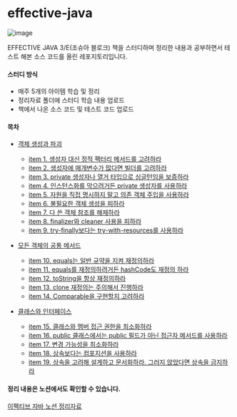 # effective-java

![image](https://user-images.githubusercontent.com/49682056/216249756-01a72430-5a43-4956-8b1e-9692a2782c59.png)

EFFECTIVE JAVA 3/E(조슈아 블로크) 책을 스터디하며 정리한 내용과 공부하면서 테스트 해본 소스 코드를 올린 레포지토리입니다.

#### 스터디 방식
- 매주 5개의 아이템 학습 및 정리
- 정리자료 폴더에 스터디 학습 내용 업로드
- 책에서 나온 소스 코드 및 테스트 코드 업로드 

#### 목차
- [객체 생성과 파괴](https://github.com/tkdals2317/effective-java/tree/master/%EC%A0%95%EB%A6%AC%20%EC%9E%90%EB%A3%8C/%EA%B0%9D%EC%B2%B4%EC%9D%98%20%EC%83%9D%EC%84%B1%EA%B3%BC%20%ED%8C%8C%EA%B4%B4)  
  - [item 1. 생성자 대신 정적 팩터리 메서드를 고려하라](https://github.com/tkdals2317/effective-java/blob/ee217e4cbc7dc9981b95f4f90b6e04955902a786/%EC%A0%95%EB%A6%AC%20%EC%9E%90%EB%A3%8C/%EA%B0%9D%EC%B2%B4%EC%9D%98%20%EC%83%9D%EC%84%B1%EA%B3%BC%20%ED%8C%8C%EA%B4%B4/item%201.%20%EC%83%9D%EC%84%B1%EC%9E%90%20%EB%8C%80%EC%8B%A0%20%EC%A0%95%EC%A0%81%20%ED%8C%A9%ED%84%B0%EB%A6%AC%20%EB%A9%94%EC%84%9C%EB%93%9C%EB%A5%BC%20%EA%B3%A0%EB%A0%A4%ED%95%98%EB%9D%BC.md)
  - [item 2. 생성자에 매개변수가 많다면 빌더를 고려하라](https://github.com/tkdals2317/effective-java/blob/master/%EC%A0%95%EB%A6%AC%20%EC%9E%90%EB%A3%8C/%EA%B0%9D%EC%B2%B4%EC%9D%98%20%EC%83%9D%EC%84%B1%EA%B3%BC%20%ED%8C%8C%EA%B4%B4/item%202.%20%EC%83%9D%EC%84%B1%EC%9E%90%EC%97%90%20%EB%A7%A4%EA%B0%9C%EB%B3%80%EC%88%98%EA%B0%80%20%EB%A7%8E%EB%8B%A4%EB%A9%B4%20%EB%B9%8C%EB%8D%94%EB%A5%BC%20%EA%B3%A0%EB%A0%A4%ED%95%98%EB%9D%BC.md)  
  - [item 3. private 생성자나 열거 타입으로 싱글턴임을 보증하라](https://github.com/tkdals2317/effective-java/blob/master/%EC%A0%95%EB%A6%AC%20%EC%9E%90%EB%A3%8C/%EA%B0%9D%EC%B2%B4%EC%9D%98%20%EC%83%9D%EC%84%B1%EA%B3%BC%20%ED%8C%8C%EA%B4%B4/item%203.%20private%20%EC%83%9D%EC%84%B1%EC%9E%90%EB%82%98%20%EC%97%B4%EA%B1%B0%20%ED%83%80%EC%9E%85%EC%9C%BC%EB%A1%9C%20%EC%8B%B1%EA%B8%80%ED%84%B4%EC%9E%84%EC%9D%84%20%EB%B3%B4%EC%A6%9D%ED%95%98%EB%9D%BC.md)
  - [item 4. 인스턴스화를 막으려거든 private 생성자를 사용하라](https://github.com/tkdals2317/effective-java/blob/master/%EC%A0%95%EB%A6%AC%20%EC%9E%90%EB%A3%8C/%EA%B0%9D%EC%B2%B4%EC%9D%98%20%EC%83%9D%EC%84%B1%EA%B3%BC%20%ED%8C%8C%EA%B4%B4/item%204.%20%EC%9D%B8%EC%8A%A4%ED%84%B4%EC%8A%A4%ED%99%94%EB%A5%BC%20%EB%A7%89%EC%9C%BC%EB%A0%A4%EA%B1%B0%EB%93%A0%20private%20%EC%83%9D%EC%84%B1%EC%9E%90%EB%A5%BC%20%EC%82%AC%EC%9A%A9%ED%95%98%EB%9D%BC.md)
  - [item 5. 자원을 직접 명시하지 말고 의존 객체 주입을 사용하라](https://github.com/tkdals2317/effective-java/blob/master/%EC%A0%95%EB%A6%AC%20%EC%9E%90%EB%A3%8C/%EA%B0%9D%EC%B2%B4%EC%9D%98%20%EC%83%9D%EC%84%B1%EA%B3%BC%20%ED%8C%8C%EA%B4%B4/item%205.%20%EC%9E%90%EC%9B%90%EC%9D%84%20%EC%A7%81%EC%A0%91%20%EB%AA%85%EC%8B%9C%ED%95%98%EC%A7%80%20%EB%A7%90%EA%B3%A0%20%EC%9D%98%EC%A1%B4%20%EA%B0%9D%EC%B2%B4%20%EC%A3%BC%EC%9E%85%EC%9D%84%20%EC%82%AC%EC%9A%A9%ED%95%98%EB%9D%BC.md)
  - [item 6. 불필요한 객체 생성을 피하라](https://github.com/tkdals2317/effective-java/blob/master/%EC%A0%95%EB%A6%AC%20%EC%9E%90%EB%A3%8C/%EA%B0%9D%EC%B2%B4%EC%9D%98%20%EC%83%9D%EC%84%B1%EA%B3%BC%20%ED%8C%8C%EA%B4%B4/item%206.%20%EB%B6%88%ED%95%84%EC%9A%94%ED%95%9C%20%EA%B0%9D%EC%B2%B4%20%EC%83%9D%EC%84%B1%EC%9D%84%20%ED%94%BC%ED%95%98%EB%9D%BC.md)
  - [item 7. 다 쓴 객체 참조를 해제하라](https://github.com/tkdals2317/effective-java/blob/master/%EC%A0%95%EB%A6%AC%20%EC%9E%90%EB%A3%8C/%EA%B0%9D%EC%B2%B4%EC%9D%98%20%EC%83%9D%EC%84%B1%EA%B3%BC%20%ED%8C%8C%EA%B4%B4/item%207.%20%EB%8B%A4%20%EC%93%B4%20%EA%B0%9D%EC%B2%B4%20%EC%B0%B8%EC%A1%B0%EB%A5%BC%20%ED%95%B4%EC%A0%9C%ED%95%98%EB%9D%BC.md)
  - [item 8. finalizer와 cleaner 사용을 피하라](https://github.com/tkdals2317/effective-java/blob/master/%EC%A0%95%EB%A6%AC%20%EC%9E%90%EB%A3%8C/%EA%B0%9D%EC%B2%B4%EC%9D%98%20%EC%83%9D%EC%84%B1%EA%B3%BC%20%ED%8C%8C%EA%B4%B4/item%208.%20finalizer%EC%99%80%20cleaner%20%EC%82%AC%EC%9A%A9%EC%9D%84%20%ED%94%BC%ED%95%98%EB%9D%BC.md)
  - [item 9. try-finally보다는 try-with-resources를 사용하라](https://github.com/tkdals2317/effective-java/blob/master/%EC%A0%95%EB%A6%AC%20%EC%9E%90%EB%A3%8C/%EA%B0%9D%EC%B2%B4%EC%9D%98%20%EC%83%9D%EC%84%B1%EA%B3%BC%20%ED%8C%8C%EA%B4%B4/item%209.%20try-finally%EB%B3%B4%EB%8B%A4%EB%8A%94%20try-with-resources%EB%A5%BC%20%EC%82%AC%EC%9A%A9%ED%95%98%EB%9D%BC.md)
- [모든 객체의 공통 메서드](https://github.com/tkdals2317/effective-java/tree/master/%EC%A0%95%EB%A6%AC%20%EC%9E%90%EB%A3%8C/%EB%AA%A8%EB%93%A0%20%EA%B0%9D%EC%B2%B4%EC%9D%98%20%EA%B3%B5%ED%86%B5%20%EB%A9%94%EC%84%9C%EB%93%9C)
  - [item 10. equals는 일반 규약을 지켜 재정의하라](https://github.com/tkdals2317/effective-java/blob/master/%EC%A0%95%EB%A6%AC%20%EC%9E%90%EB%A3%8C/%EB%AA%A8%EB%93%A0%20%EA%B0%9D%EC%B2%B4%EC%9D%98%20%EA%B3%B5%ED%86%B5%20%EB%A9%94%EC%84%9C%EB%93%9C/item%2010.%20equals%EB%8A%94%20%EC%9D%BC%EB%B0%98%20%EA%B7%9C%EC%95%BD%EC%9D%84%20%EC%A7%80%EC%BC%9C%20%EC%9E%AC%EC%A0%95%EC%9D%98%ED%95%98%EB%9D%BC.md)
  - [item 11. equals를 재정의하려거든 hashCode도 재정의 하라](https://github.com/tkdals2317/effective-java/blob/master/%EC%A0%95%EB%A6%AC%20%EC%9E%90%EB%A3%8C/%EB%AA%A8%EB%93%A0%20%EA%B0%9D%EC%B2%B4%EC%9D%98%20%EA%B3%B5%ED%86%B5%20%EB%A9%94%EC%84%9C%EB%93%9C/item%2011.%20equals%EB%A5%BC%20%EC%9E%AC%EC%A0%95%EC%9D%98%ED%95%98%EB%A0%A4%EA%B1%B0%EB%93%A0%20hashCode%EB%8F%84%20%EC%9E%AC%EC%A0%95%EC%9D%98%20%ED%95%98%EB%9D%BC.md)
  - [item 12. toString을 항상 재정의하라](https://github.com/tkdals2317/effective-java/blob/master/%EC%A0%95%EB%A6%AC%20%EC%9E%90%EB%A3%8C/%EB%AA%A8%EB%93%A0%20%EA%B0%9D%EC%B2%B4%EC%9D%98%20%EA%B3%B5%ED%86%B5%20%EB%A9%94%EC%84%9C%EB%93%9C/item%2012.%20toString%EC%9D%84%20%ED%95%AD%EC%83%81%20%EC%9E%AC%EC%A0%95%EC%9D%98%ED%95%98%EB%9D%BC.md)
  - [item 13. clone 재정의는 주의해서 진행하라](https://github.com/tkdals2317/effective-java/blob/master/%EC%A0%95%EB%A6%AC%20%EC%9E%90%EB%A3%8C/%EB%AA%A8%EB%93%A0%20%EA%B0%9D%EC%B2%B4%EC%9D%98%20%EA%B3%B5%ED%86%B5%20%EB%A9%94%EC%84%9C%EB%93%9C/item%2013.%20clone%20%EC%9E%AC%EC%A0%95%EC%9D%98%EB%8A%94%20%EC%A3%BC%EC%9D%98%ED%95%B4%EC%84%9C%20%EC%A7%84%ED%96%89%ED%95%98%EB%9D%BC.md)
  - [item 14. Comparable을 구현할지 고려하라](https://github.com/tkdals2317/effective-java/blob/master/%EC%A0%95%EB%A6%AC%20%EC%9E%90%EB%A3%8C/%EB%AA%A8%EB%93%A0%20%EA%B0%9D%EC%B2%B4%EC%9D%98%20%EA%B3%B5%ED%86%B5%20%EB%A9%94%EC%84%9C%EB%93%9C/item%2014.%20Comparable%EC%9D%84%20%EA%B5%AC%ED%98%84%ED%95%A0%EC%A7%80%20%EA%B3%A0%EB%A0%A4%ED%95%98%EB%9D%BC.md)

- [클래스와 인터페이스](https://github.com/tkdals2317/effective-java/tree/master/%EC%A0%95%EB%A6%AC%20%EC%9E%90%EB%A3%8C/%ED%81%B4%EB%9E%98%EC%8A%A4%EC%99%80%20%EC%9D%B8%ED%84%B0%ED%8E%98%EC%9D%B4%EC%8A%A4)  
  - [item 15. 클래스와 멤버 접근 권한을 최소화하라](https://github.com/tkdals2317/effective-java/blob/master/%EC%A0%95%EB%A6%AC%20%EC%9E%90%EB%A3%8C/%ED%81%B4%EB%9E%98%EC%8A%A4%EC%99%80%20%EC%9D%B8%ED%84%B0%ED%8E%98%EC%9D%B4%EC%8A%A4/item%2015.%20%ED%81%B4%EB%9E%98%EC%8A%A4%EC%99%80%20%EB%A9%A4%EB%B2%84%20%EC%A0%91%EA%B7%BC%20%EA%B6%8C%ED%95%9C%EC%9D%84%20%EC%B5%9C%EC%86%8C%ED%99%94%ED%95%98%EB%9D%BC.md)
  - [item 16. public 클래스에서는 public 필드가 아닌 접근자 메서드를 사용하라](https://github.com/tkdals2317/effective-java/blob/master/%EC%A0%95%EB%A6%AC%20%EC%9E%90%EB%A3%8C/%ED%81%B4%EB%9E%98%EC%8A%A4%EC%99%80%20%EC%9D%B8%ED%84%B0%ED%8E%98%EC%9D%B4%EC%8A%A4/item%2016.%20public%20%ED%81%B4%EB%9E%98%EC%8A%A4%EC%97%90%EC%84%9C%EB%8A%94%20public%20%ED%95%84%EB%93%9C%EA%B0%80%20%EC%95%84%EB%8B%8C%20%EC%A0%91%EA%B7%BC%EC%9E%90%20%EB%A9%94%EC%84%9C%EB%93%9C%EB%A5%BC%20%EC%82%AC%EC%9A%A9%ED%95%98%EB%9D%BC.md)
  - [item 17. 변경 가능성을 최소화하라](https://github.com/tkdals2317/effective-java/blob/master/%EC%A0%95%EB%A6%AC%20%EC%9E%90%EB%A3%8C/%ED%81%B4%EB%9E%98%EC%8A%A4%EC%99%80%20%EC%9D%B8%ED%84%B0%ED%8E%98%EC%9D%B4%EC%8A%A4/item%2017.%20%EB%B3%80%EA%B2%BD%20%EA%B0%80%EB%8A%A5%EC%84%B1%EC%9D%84%20%EC%B5%9C%EC%86%8C%ED%99%94%ED%95%98%EB%9D%BC.md)
  - [item 18. 상속보다는 컴포지션을 사용하라](https://github.com/tkdals2317/effective-java/blob/master/%EC%A0%95%EB%A6%AC%20%EC%9E%90%EB%A3%8C/%ED%81%B4%EB%9E%98%EC%8A%A4%EC%99%80%20%EC%9D%B8%ED%84%B0%ED%8E%98%EC%9D%B4%EC%8A%A4/item%2018%20%EC%83%81%EC%86%8D%EB%B3%B4%EB%8B%A4%EB%8A%94%20%EC%BB%B4%ED%8F%AC%EC%A7%80%EC%85%98%EC%9D%84%20%EC%82%AC%EC%9A%A9%ED%95%98%EB%9D%BC.md)
  - [item 19. 상속을 고려해 설계하고 문서화하라. 그러지 않았다면 상속을 금지하라](https://github.com/tkdals2317/effective-java/blob/master/%EC%A0%95%EB%A6%AC%20%EC%9E%90%EB%A3%8C/%ED%81%B4%EB%9E%98%EC%8A%A4%EC%99%80%20%EC%9D%B8%ED%84%B0%ED%8E%98%EC%9D%B4%EC%8A%A4/item%2019%20%EC%83%81%EC%86%8D%EC%9D%84%20%EA%B3%A0%EB%A0%A4%ED%95%B4%20%EC%84%A4%EA%B3%84%ED%95%98%EA%B3%A0%20%EB%AC%B8%EC%84%9C%ED%99%94%ED%95%98%EB%9D%BC.md)
#### 정리 내용은 노션에서도 확인할 수 있습니다.

[이펙티브 자바 노션 정리자료](https://handy-gladiolus-4a5.notion.site/ee068f60419f41a6a2ec62f69e3599e3)
